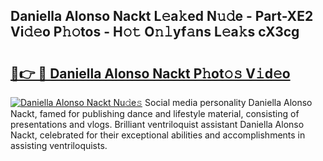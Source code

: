 ## Daniella Alonso Nackt L𝚎a𝚔ed N𝚞𝚍e - Part-XE2 Vi𝚍𝚎o P𝚑𝚘tos - H𝚘𝚝 O𝚗𝚕yf𝚊ns L𝚎a𝚔s cX3cg

# <h2><a href="http://kf9lro5.oniu.top/?m=Daniella+Alonso+Nackt">🔗👉 🔴 Daniella Alonso Nackt P𝚑ot𝚘𝚜 V𝚒d𝚎o</a></h2>

[![Daniella Alonso Nackt Nu𝚍e𝚜](https://i.imgur.com/0qMVB7G.gif)](http://kf9lro5.oniu.top/?m=Daniella+Alonso+Nackt)
Social media personality Daniella Alonso Nackt, famed for publishing dance and lifestyle material, consisting of presentations and vlogs. Brilliant ventriloquist assistant Daniella Alonso Nackt, celebrated for their exceptional abilities and accomplishments in assisting ventriloquists.  

